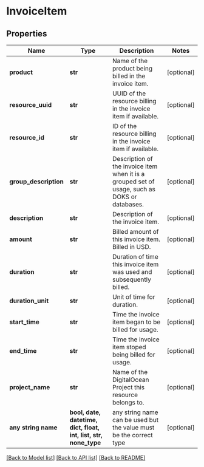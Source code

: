 # InvoiceItem


## Properties
Name | Type | Description | Notes
------------ | ------------- | ------------- | -------------
**product** | **str** | Name of the product being billed in the invoice item. | [optional] 
**resource_uuid** | **str** | UUID of the resource billing in the invoice item if available. | [optional] 
**resource_id** | **str** | ID of the resource billing in the invoice item if available. | [optional] 
**group_description** | **str** | Description of the invoice item when it is a grouped set of usage, such  as DOKS or databases. | [optional] 
**description** | **str** | Description of the invoice item. | [optional] 
**amount** | **str** | Billed amount of this invoice item. Billed in USD. | [optional] 
**duration** | **str** | Duration of time this invoice item was used and subsequently billed. | [optional] 
**duration_unit** | **str** | Unit of time for duration. | [optional] 
**start_time** | **str** | Time the invoice item began to be billed for usage. | [optional] 
**end_time** | **str** | Time the invoice item stoped being billed for usage. | [optional] 
**project_name** | **str** | Name of the DigitalOcean Project this resource belongs to. | [optional] 
**any string name** | **bool, date, datetime, dict, float, int, list, str, none_type** | any string name can be used but the value must be the correct type | [optional]

[[Back to Model list]](../README.md#documentation-for-models) [[Back to API list]](../README.md#documentation-for-api-endpoints) [[Back to README]](../README.md)


